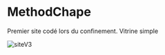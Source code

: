 ﻿# MethodChape
Premier site codé lors du confinement.
Vitrine simple

![siteV3](https://user-images.githubusercontent.com/61543927/176195098-12ed5365-68fa-40c4-8b81-629ea97dbb14.png)
